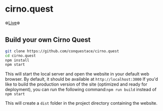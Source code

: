 # cirno.quest
❄️[Live](https://cirno.quest)❄️


## Build your own Cirno Quest
```bash
git clone https://github.com/conquestace/cirno.quest
cd cirno.quest
npm install
npm start
```
This will start the local server and open the website in your default web browser. By default, it should be available at `http://localhost:3000`
If you'd like to build the production version of the site (optimized and ready for deployment), you can run the following command:`npm run build` instead of `npm start`

This will create a `dist` folder in the project directory containing the website. 
